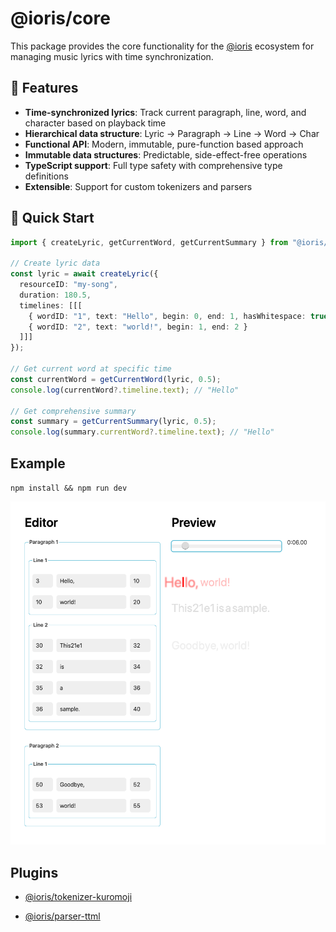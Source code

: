 # @ioris/core

This package provides the core functionality for the [@ioris](https://www.npmjs.com/search?q=%40ioris) ecosystem for managing music lyrics with time synchronization.

## 🎵 Features

- **Time-synchronized lyrics**: Track current paragraph, line, word, and character based on playback time
- **Hierarchical data structure**: Lyric → Paragraph → Line → Word → Char
- **Functional API**: Modern, immutable, pure-function based approach
- **Immutable data structures**: Predictable, side-effect-free operations
- **TypeScript support**: Full type safety with comprehensive type definitions
- **Extensible**: Support for custom tokenizers and parsers

## 🚀 Quick Start

```typescript
import { createLyric, getCurrentWord, getCurrentSummary } from "@ioris/core";

// Create lyric data
const lyric = await createLyric({
  resourceID: "my-song",
  duration: 180.5,
  timelines: [[[
    { wordID: "1", text: "Hello", begin: 0, end: 1, hasWhitespace: true },
    { wordID: "2", text: "world!", begin: 1, end: 2 }
  ]]]
});

// Get current word at specific time
const currentWord = getCurrentWord(lyric, 0.5);
console.log(currentWord?.timeline.text); // "Hello"

// Get comprehensive summary
const summary = getCurrentSummary(lyric, 0.5);
console.log(summary.currentWord?.timeline.text); // "Hello"
```

## Example

`npm install && npm run dev`

<img alt="demo" src="./example/demo.png" width="800" />

## Plugins

- [@ioris/tokenizer-kuromoji](https://github.com/8beeeaaat/ioris_tokenizer_kuromoji)

- [@ioris/parser-ttml](https://github.com/8beeeaaat/ioris_parser_ttml)

